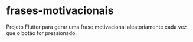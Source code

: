 # frases-motivacionais
Projeto Flutter para gerar uma frase motivacional aleatoriamente cada vez que o botão for pressionado.
